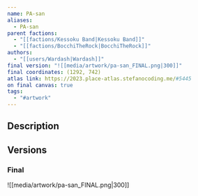 ```yaml
---
name: PA-san
aliases:
  - PA-san
parent factions:
  - "[[factions/Kessoku Band|Kessoku Band]]"
  - "[[factions/BocchiTheRock|BocchiTheRock]]"
authors:
  - "[[users/Wardash|Wardash]]"
final version: "![[media/artwork/pa-san_FINAL.png|300]]"
final coordinates: (1292, 742)
atlas link: https://2023.place-atlas.stefanocoding.me/#5445
on final canvas: true
tags:
  - "#artwork"
---
```

## Description


## Versions
### Final
![[media/artwork/pa-san_FINAL.png|300]]